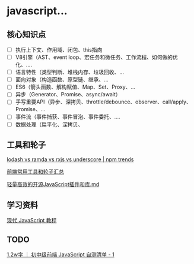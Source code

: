# javascript...

## 核心知识点

- [ ] 执行上下文、作用域、闭包、this指向
- [ ] V8引擎（AST、event loop、宏任务和微任务、工作流程、如何做的优化、....
- [ ] 语言特性（类型判断、堆栈内存、垃圾回收、...
- [ ] 面向对象（构造函数、原型链、继承、…
- [ ] ES6（箭头函数、解构赋值、Map、Set、Proxy、...
- [ ] 异步（Generator、Promise、async/await）
- [ ] 手写重要API（异步、深拷贝、throttle/debounce、observer、call/apply、Promise、…
- [ ] 事件流（事件捕获、事件冒泡、事件委托、....
- [ ] 数据处理（扁平化、深拷贝、

## 工具和轮子

[lodash vs ramda vs rxjs vs underscore | npm trends](https://www.npmtrends.com/lodash-vs-ramda-vs-underscore-vs-rxjs)

[前端常用工具和轮子汇总](https://juejin.cn/post/6844904009401106445)

[轻量高效的开源JavaScript插件和库.md](https://github.com/jaywcjlove/handbook/blob/master/Javascript/%E8%BD%BB%E9%87%8F%E9%AB%98%E6%95%88%E7%9A%84%E5%BC%80%E6%BA%90JavaScript%E6%8F%92%E4%BB%B6%E5%92%8C%E5%BA%93.md)

## 学习资料

[现代 JavaScript 教程](https://zh.javascript.info/)

## TODO

[1.2w字 ｜ 初中级前端 JavaScript 自测清单 - 1](https://juejin.cn/post/6846687584710557710)
